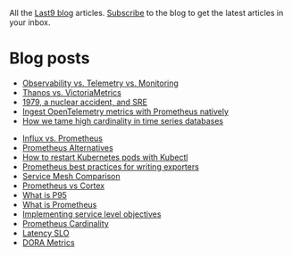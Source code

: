 All the [Last9 blog](https://last9.io/blog) articles. [Subscribe](https://last9.io/blog/subscribe) to the blog to get the latest articles in your inbox.

# Blog posts
<!-- BLOG-POST-LIST:START -->
- [Observability vs. Telemetry vs. Monitoring](https://last9.io/blog/observability-vs-telemetry-vs-monitoring/)
- [Thanos vs. VictoriaMetrics](https://last9.io/blog/thanos-vs-victoriametrics/)
- [1979, a nuclear accident, and SRE](https://last9.io/blog/1979-a-nuclear-accident-and-sre/)
- [Ingest OpenTelemetry metrics with Prometheus natively](https://last9.io/blog/native-support-for-opentelemetry-metrics-in-prometheus/)
- [How we tame high cardinality in time series databases](https://last9.io/blog/how-to-make-high-cardinality-work-in-time-series-databases-part-1/)
<!-- BLOG-POST-LIST:END -->
- [Influx vs. Prometheus](https://last9.io/blog/prometheus-vs-influxdb/)
- [Prometheus Alternatives](https://last9.io/blog/prometheus-alternatives/)
- [How to restart Kubernetes pods with Kubectl](https://last9.io/blog/how-to-restart-kubernetes-pods-with-kubectl-tutorial/)
- [Prometheus best practices for writing exporters](https://last9.io/blog/best-practices-using-and-writing-prometheus-exporters/)
- [Service Mesh Comparison](https://last9.io/blog/comparing-popular-service-mesh-offerings/)
- [Prometheus vs Cortex](https://last9.io/blog/prometheus-vs-cortex/)
- [What is P95](https://last9.io/blog/your-percentiles-are-incorrect-p99-of-the-times/)
- [What is Prometheus](https://last9.io/blog/what-is-prometheus/)
- [Implementing service level objectives](https://last9.io/blog/a-practical-guide-to-implementing-slos/)
- [Prometheus Cardinality](https://last9.io/blog/how-to-manage-high-cardinality-metrics-in-prometheus/)
- [Latency SLO](https://last9.io/blog/latency-slo/)
- [DORA Metrics](https://last9.io/blog/dora-metrics/)
